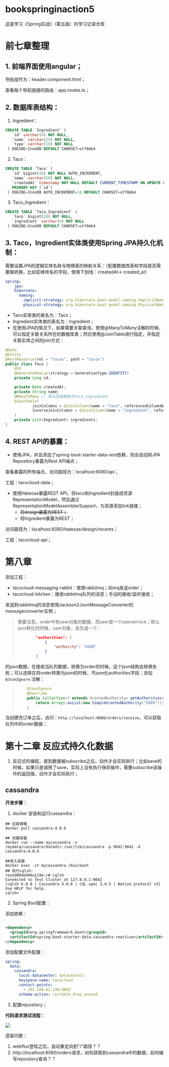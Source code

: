 # bookspringinaction5

这是学习《Spring实战》（第五版）的学习记录仓库

# 前七章整理

## 1. 前端界面使用angular；

导航组件为：header.component.html；

查看每个导航链接的路由：app.routes.ts；

## 2. 数据库表结构：

1. Ingredient：

```sql
CREATE TABLE `Ingredient` (
   `id` varchar(4) NOT NULL,
   `name` varchar(25) NOT NULL,
   `type` varchar(10) NOT NULL
 ) ENGINE=InnoDB DEFAULT CHARSET=utf8mb4
```

2. Taco：

```sql
CREATE TABLE `Taco` (
   `id` bigint(20) NOT NULL AUTO_INCREMENT,
   `name` varchar(50) NOT NULL,
   `createdAt` timestamp NOT NULL DEFAULT CURRENT_TIMESTAMP ON UPDATE CURRENT_TIMESTAMP,
   PRIMARY KEY (`id`)
 ) ENGINE=InnoDB AUTO_INCREMENT=18 DEFAULT CHARSET=utf8mb4
```

3. Taco_Ingredient：

```sql
CREATE TABLE `Taco_Ingredient` (
   `taco` bigint(20) NOT NULL,
   `ingredient` varchar(4) NOT NULL
 ) ENGINE=InnoDB DEFAULT CHARSET=utf8mb4
```

## 3. Taco，Ingredient实体类使用Spring JPA持久化机制：

需要设置JPA的逻辑实体名称与物理表的映射关系：（配置数据库表和字段是否需要做转换，比如驼峰命名的字段，使用下划线：createdAt->
created_at）

```yaml
spring:
	jpa:
    hibernate:
      naming:
        implicit-strategy: org.hibernate.boot.model.naming.ImplicitNamingStrategyComponentPathImpl
        physical-strategy: org.hibernate.boot.model.naming.PhysicalNamingStrategyStandardImpl
```

- Taco实体类的表名为：Taco；
- Ingredient实体类的表名为：Ingredient；
- 在使用JPA的情况下，如果需要关联查询，使用@ManyToMany注解的时候，可以指定关联关系所在的数据库表；然后使用@JoinTable进行指定，并指定关联实体之间的join方式：

```java
@Data
@Entity
@RestResource(rel = "tacos", path = "tacos")
public class Taco {
    @Id
    @GeneratedValue(strategy = GenerationType.IDENTITY)
    private Long id;

    private Date createdAt;
    private String name;
    @ManyToMany // 默认的连接表为taco_ingredient
    @JoinTable(
            joinColumns = @JoinColumn(name = "taco", referencedColumnName = "id"), // owning side
            inverseJoinColumns = @JoinColumn(name = "ingredient", referencedColumnName = "id")
    )
    private List<Ingredient> ingredients;
}
```

## 4. REST API的暴露：

- 使用JPA，并且添加了spring-boot-starter-data-rest依赖，则会自动将JPA Repository暴露为Rest API端点；

查看暴露的所有端点，访问路径为：localhost:8080/api；

工程：tacocloud-data；

- 使用Hateoas暴露REST API，将taco和Ingredient封装成资源RepresentationModel，然后通过RepresentationModelAssemblerSupport，为资源添加link链接；
  - ~~将design暴露为REST；~~
  - 将Ingredient暴露为REST；

访问路径为：localhost:8080/hateoas/design/recents；

工程：tacocloud-api；

# 第八章

添加工程：

- tacocloud-messaging-rabbit：使用rabbitmq；向mq发送order；
- tacocloud-kitchen：接收rabbitmq队列的消息；手动的接收/监听接收；

发送到rabbitmq的消息使用Jackson2JsonMessageConverter的messageconverter实例；

> 需要注意，order中有user对象的数据，而user是一个userservice；默认json转化的时候，user对象，会生成一个：
>
> ```json
>         "authorities": [
>             {
>                 "authority": "USER"
>             }
>         ]
> ```
>
>
的json数据，在接收当队列数据，转换为order的时候，这个json结构会转换失败；可以选择在将order转换为json的时候，不json化authorities字段：添加` @JsonIgnore`
注解：
>
> ```java
>     @JsonIgnore
>     @Override
>     public Collection<? extends GrantedAuthority> getAuthorities() {
>         return Arrays.asList(new SimpleGrantedAuthority("USER"));
>     }
> ```
>
>

当创建完订单之后，访问：`http://localhost:8080/orders/receive`，可以获取队列中的order数据；

# 第十二章 反应式持久化数据

1. 反应式的编程，直到数据被subscribe之后，动作才会实际执行；比如save的时候，如果只是调用了save，实际上没有执行保存操作，需要subscribe该操作的返回值，动作才会实际执行；

## cassandra

**开发步骤：**

1. docker 安装和运行cassandra：

```shell
## 拉取镜像
docker pull cassandra:4.0.6

## 创建容器
docker run --name mycassandra -v /mydata/cassandra/datadir:/var/lib/cassandra -p 9042:9042 -d cassandra:4.0.6

##进入容器
docker exec -it mycassandra /bin/bash
## 执行cqlsh:
root@004b946a119e:/# cqlsh
Connected to Test Cluster at 127.0.0.1:9042
[cqlsh 6.0.0 | Cassandra 4.0.6 | CQL spec 3.4.5 | Native protocol v5]
Use HELP for help.
cqlsh> 
```

2. Spring Boot配置：

添加依赖：

```xml

<dependency>
  <groupId>org.springframework.boot</groupId>
  <artifactId>spring-boot-starter-data-cassandra-reactive</artifactId>
</dependency>
```

添加配置文件配置：

```yaml
spring:
  data:
    cassandra:
      local-datacenter: datacenter1
      keyspace-name: tacocloud
      contact-points:
        - 192.168.61.130:9042
      schema-action: recreate_drop_unused
```

3. 配置repository；

**代码请求测试流程：**

![](./pics/Snipaste_2022-09-13_13-45-03.png)

遗留问题：

1. webflux登陆之后，自动重定向到"/"路径？？
2. http://localhost:8080/orders请求，如何获取到cassandra中的数据，如何编写repository查询？？
